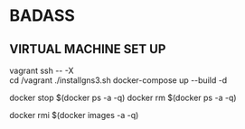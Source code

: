 # BADASS
## VIRTUAL MACHINE SET UP
vagrant ssh -- -X  
cd /vagrant 
./installgns3.sh
docker-compose up --build -d



docker stop $(docker ps -a -q)
docker rm $(docker ps -a -q)

docker rmi $(docker images -a -q)